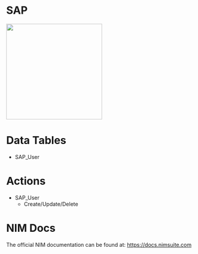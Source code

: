 # SAP
<img src="https://www.tools4ever.nl/connector-logos/sap-logo.png" width="256px">

# Data Tables
- SAP_User

# Actions
- SAP_User
    - Create/Update/Delete 
 
# NIM Docs
The official NIM documentation can be found at: https://docs.nimsuite.com
